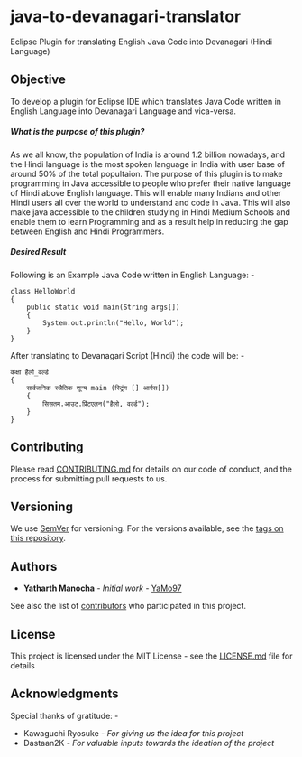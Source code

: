 # java-to-devanagari-translator
Eclipse Plugin for translating English Java Code into Devanagari (Hindi Language)

## Objective
To develop a plugin for Eclipse IDE which translates Java Code written in English Language into Devanagari Language and vica-versa.

##### What is the purpose of this plugin?
As we all know, the population of India is around 1.2 billion nowadays, and the Hindi language is the most spoken language in India with user base of around 50% of the total popultaion. 
The purpose of this plugin is to make programming in Java accessible to people who prefer their native language of Hindi above English language. This will enable many Indians and other Hindi users all over the world to understand and code in Java.
This will also make java accessible to the children studying in Hindi Medium Schools and enable them to learn Programming and as a result help in reducing the gap between English and Hindi Programmers.

##### Desired Result
Following is an Example Java Code written in English Language: -
```
class HelloWorld 
{ 
    public static void main(String args[]) 
    { 
        System.out.println("Hello, World"); 
    } 
} 
```
After translating to Devanagari Script (Hindi) the code will be: - 
```
कक्षा हैलो_वर्ल्ड
{
    सार्वजनिक स्थैतिक शून्य main (स्ट्रिंग [] आर्गस[])
    {
        सिसतम.आउट.प्रिंटएलन("हैलो, वर्ल्ड");
    }
}
```

## Contributing

Please read [CONTRIBUTING.md](CONTRIBUTING.md) for details on our code of conduct, and the process for submitting pull requests to us.

## Versioning

We use [SemVer](http://semver.org/) for versioning. For the versions available, see the [tags on this repository](https://github.com/YaMo97/java-to-devanagari-translator/tags). 

## Authors

* **Yatharth Manocha** - *Initial work* - [YaMo97](https://github.com/YaMo97)

See also the list of [contributors](https://github.com/YaMo97/java-to-devanagari-translator/graphs/contributors) who participated in this project.

## License

This project is licensed under the MIT License - see the [LICENSE.md](LICENSE.md) file for details

## Acknowledgments
Special thanks of gratitude: -
* Kawaguchi Ryosuke - *For giving us the idea for this project*
* Dastaan2K - *For valuable inputs towards the ideation of the project*
